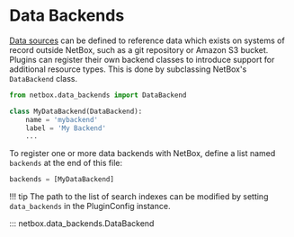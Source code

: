 # Data Backends

[Data sources](../../models/core/datasource.md) can be defined to reference data which exists on systems of record outside NetBox, such as a git repository or Amazon S3 bucket. Plugins can register their own backend classes to introduce support for additional resource types. This is done by subclassing NetBox's `DataBackend` class.

```python title="data_backends.py"
from netbox.data_backends import DataBackend

class MyDataBackend(DataBackend):
    name = 'mybackend'
    label = 'My Backend'
    ...
```

To register one or more data backends with NetBox, define a list named `backends` at the end of this file:

```python title="data_backends.py"
backends = [MyDataBackend]
```

!!! tip
    The path to the list of search indexes can be modified by setting `data_backends` in the PluginConfig instance.

::: netbox.data_backends.DataBackend
